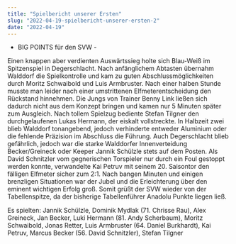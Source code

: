 ```yaml
---
title: "Spielbericht unserer Ersten"
slug: "2022-04-19-spielbericht-unserer-ersten-2"
date: "2022-04-19"
---
```

- BIG POINTS für den SVW -


Einen knappen aber verdienten Auswärtssieg holte sich Blau-Weiß im Spitzenspiel in Degerschlacht. Nach anfänglichem Abtasten übernahm Walddorf die Spielkontrolle und kam zu guten Abschlussmöglichkeiten durch Moritz Schwaibold und Luis Armbruster. Nach einer halben Stunde musste man leider nach einer umstrittenen Elfmeterentscheidung den Rückstand hinnehmen. Die Jungs von Trainer Benny Link ließen sich dadurch nicht aus dem Konzept bringen und kamen nur 5 Minuten später zum Ausgleich. Nach tollem Spielzug bediente Stefan Tilgner den durchgelaufenen Lukas Hermann, der eiskalt vollstreckte. In Halbzeit zwei blieb Walddorf tonangebend, jedoch verhinderte entweder Aluminium oder die fehlende Präzision im Abschluss die Führung. Auch Degerschlacht blieb gefährlich, jedoch war die starke Walddorfer Innenverteidung Becker/Greineck oder Keeper Jannik Schülzle stets auf dem Posten. Als David Schnitzler vom gegnerischen Torspieler nur durch ein Foul gestoppt werden konnte, verwandelte Kai Petruv mit seinem 20. Saisontor den fälligen Elfmeter sicher zum 2:1. Nach bangen Minuten und einigen brenzligen Situationen war der Jubel und die Erleichterung über den eminent wichtigen Erfolg groß. Somit grüßt der SVW wieder von der Tabellenspitze, da der bisherige Tabellenführer Anadolu Punkte liegen ließ.


Es spielten: Jannik Schülzle, Dominik Mydlak (71. Chrisse Rau), Alex Greineck, Jan Becker, Luki Hermann (81. Andy Scherbaum), Moritz Schwaibold, Jonas Retter, Luis Armbruster (64. Daniel Burkhardt), Kai Petruv, Marcus Becker (56. David Schnitzler), Stefan Tilgner
